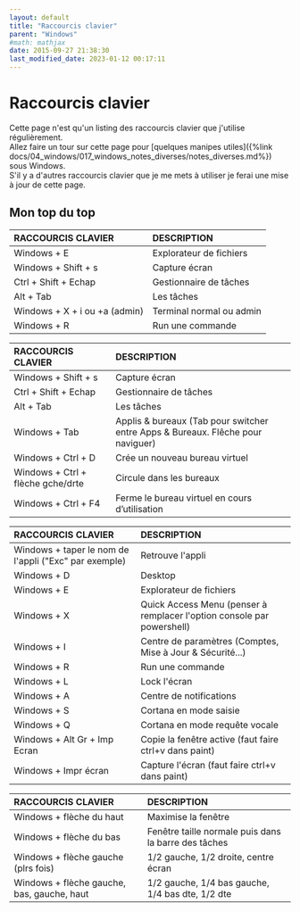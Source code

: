 ```yaml
---
layout: default
title: "Raccourcis clavier"
parent: "Windows"
#math: mathjax
date: 2015-09-27 21:38:30
last_modified_date: 2023-01-12 00:17:11
---
```


# Raccourcis clavier

Cette page n'est qu'un listing des raccourcis clavier que j'utilise régulièrement.  
Allez faire un tour sur cette page pour [quelques manipes utiles]({%link docs/04_windows/017_windows_notes_diverses/notes_diverses.md%}) sous Windows.  
S'il y a d'autres raccourcis clavier que je me mets à utiliser je ferai une mise à jour de cette page.

## Mon top du top

| RACCOURCIS CLAVIER                                   | DESCRIPTION            |
| :--------------------------------------------------- |:---------------------- |
| Windows + E                                          | Explorateur de fichiers |
| Windows + Shift + s                                  | Capture écran |
| Ctrl + Shift + Echap                                 | Gestionnaire de tâches |
| Alt + Tab                                            | Les tâches |
| Windows + X + i ou +a (admin)                        | Terminal normal ou admin |
| Windows + R                                          | Run une commande |



| RACCOURCIS CLAVIER                                   | DESCRIPTION            |
| :--------------------------------------------------- |:---------------------- |
| Windows + Shift + s                                  | Capture écran |
| Ctrl + Shift + Echap                                 | Gestionnaire de tâches |
| Alt + Tab                                            | Les tâches |
| Windows + Tab                                        | Applis & bureaux (Tab pour switcher entre Apps & Bureaux. Flêche pour naviguer) |
| Windows + Ctrl + D                                   | Crée un nouveau bureau virtuel |
| Windows + Ctrl + flèche gche/drte                    | Circule dans les bureaux |
| Windows + Ctrl + F4                                  | Ferme le bureau virtuel en cours d’utilisation |



| RACCOURCIS CLAVIER                                    | DESCRIPTION            |
| :---------------------------------------------------- |:---------------------- |
| Windows + taper le nom de l'appli ("Exc" par exemple) | Retrouve l'appli |
| Windows + D                                           | Desktop |
| Windows + E                                           | Explorateur de fichiers |
| Windows + X                                           | Quick Access Menu (penser à remplacer l'option console par powershell) |
| Windows + I                                           | Centre de paramètres (Comptes, Mise à Jour & Sécurité...) |
| Windows + R                                           | Run une commande |
| Windows + L                                           | Lock l'écran |
| Windows + A                                           | Centre de notifications |
| Windows + S                                           | Cortana en mode saisie |
| Windows + Q                                           | Cortana en mode requête vocale |
| Windows + Alt Gr + Imp Ecran                          | Copie la fenêtre active (faut faire ctrl+v dans paint) |
| Windows + Impr écran                                  | Capture l'écran (faut faire ctrl+v dans paint) |



| RACCOURCIS CLAVIER                                    | DESCRIPTION            |
| :---------------------------------------------------- |:---------------------- |
| Windows + flèche du haut                              | Maximise la fenêtre |
| Windows + flèche du bas                               | Fenêtre taille normale puis dans la barre des tâches |
| Windows + flèche gauche (plrs fois)                   | 1/2 gauche, 1/2 droite, centre écran |
| Windows + flèche gauche, bas, gauche, haut            | 1/2 gauche, 1/4 bas gauche, 1/4 bas dte, 1/2 dte |



